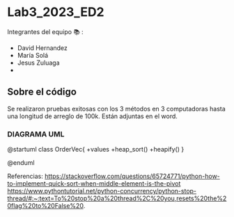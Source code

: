 # Lab3_2023_ED2
Integrantes del equipo 📚 :

- David Hernandez
- María Solá
- Jesus Zuluaga
-
## Sobre el código
Se realizaron pruebas exitosas con los 3 métodos en 3 computadoras hasta una longitud de arreglo de 100k.
Están adjuntas en el word.

### DIAGRAMA UML
@startuml
class OrderVec{
+values
+heap_sort()
+heapify()
}

@enduml


Referencias:
https://stackoverflow.com/questions/65724771/python-how-to-implement-quick-sort-when-middle-element-is-the-pivot
https://www.pythontutorial.net/python-concurrency/python-stop-thread/#:~:text=To%20stop%20a%20thread%2C%20you,resets%20the%20flag%20to%20False%20.
